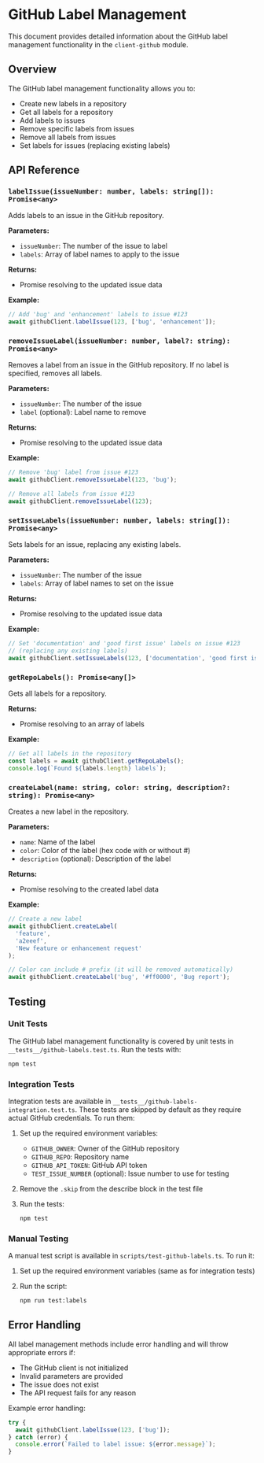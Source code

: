 # GitHub Label Management

This document provides detailed information about the GitHub label management functionality in the `client-github` module.

## Overview

The GitHub label management functionality allows you to:

- Create new labels in a repository
- Get all labels for a repository
- Add labels to issues
- Remove specific labels from issues
- Remove all labels from issues
- Set labels for issues (replacing existing labels)

## API Reference

### `labelIssue(issueNumber: number, labels: string[]): Promise<any>`

Adds labels to an issue in the GitHub repository.

**Parameters:**
- `issueNumber`: The number of the issue to label
- `labels`: Array of label names to apply to the issue

**Returns:**
- Promise resolving to the updated issue data

**Example:**
```typescript
// Add 'bug' and 'enhancement' labels to issue #123
await githubClient.labelIssue(123, ['bug', 'enhancement']);
```

### `removeIssueLabel(issueNumber: number, label?: string): Promise<any>`

Removes a label from an issue in the GitHub repository. If no label is specified, removes all labels.

**Parameters:**
- `issueNumber`: The number of the issue
- `label` (optional): Label name to remove

**Returns:**
- Promise resolving to the updated issue data

**Example:**
```typescript
// Remove 'bug' label from issue #123
await githubClient.removeIssueLabel(123, 'bug');

// Remove all labels from issue #123
await githubClient.removeIssueLabel(123);
```

### `setIssueLabels(issueNumber: number, labels: string[]): Promise<any>`

Sets labels for an issue, replacing any existing labels.

**Parameters:**
- `issueNumber`: The number of the issue
- `labels`: Array of label names to set on the issue

**Returns:**
- Promise resolving to the updated issue data

**Example:**
```typescript
// Set 'documentation' and 'good first issue' labels on issue #123
// (replacing any existing labels)
await githubClient.setIssueLabels(123, ['documentation', 'good first issue']);
```

### `getRepoLabels(): Promise<any[]>`

Gets all labels for a repository.

**Returns:**
- Promise resolving to an array of labels

**Example:**
```typescript
// Get all labels in the repository
const labels = await githubClient.getRepoLabels();
console.log(`Found ${labels.length} labels`);
```

### `createLabel(name: string, color: string, description?: string): Promise<any>`

Creates a new label in the repository.

**Parameters:**
- `name`: Name of the label
- `color`: Color of the label (hex code with or without #)
- `description` (optional): Description of the label

**Returns:**
- Promise resolving to the created label data

**Example:**
```typescript
// Create a new label
await githubClient.createLabel(
  'feature',
  'a2eeef',
  'New feature or enhancement request'
);

// Color can include # prefix (it will be removed automatically)
await githubClient.createLabel('bug', '#ff0000', 'Bug report');
```

## Testing

### Unit Tests

The GitHub label management functionality is covered by unit tests in `__tests__/github-labels.test.ts`. Run the tests with:

```bash
npm test
```

### Integration Tests

Integration tests are available in `__tests__/github-labels-integration.test.ts`. These tests are skipped by default as they require actual GitHub credentials. To run them:

1. Set up the required environment variables:
   - `GITHUB_OWNER`: Owner of the GitHub repository
   - `GITHUB_REPO`: Repository name
   - `GITHUB_API_TOKEN`: GitHub API token
   - `TEST_ISSUE_NUMBER` (optional): Issue number to use for testing

2. Remove the `.skip` from the describe block in the test file

3. Run the tests:
   ```bash
   npm test
   ```

### Manual Testing

A manual test script is available in `scripts/test-github-labels.ts`. To run it:

1. Set up the required environment variables (same as for integration tests)

2. Run the script:
   ```bash
   npm run test:labels
   ```

## Error Handling

All label management methods include error handling and will throw appropriate errors if:

- The GitHub client is not initialized
- Invalid parameters are provided
- The issue does not exist
- The API request fails for any reason

Example error handling:

```typescript
try {
  await githubClient.labelIssue(123, ['bug']);
} catch (error) {
  console.error(`Failed to label issue: ${error.message}`);
}
``` 